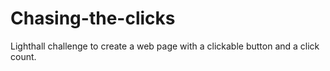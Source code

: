 # Chasing-the-clicks
Lighthall challenge to create a web page with a clickable button and a click count.
